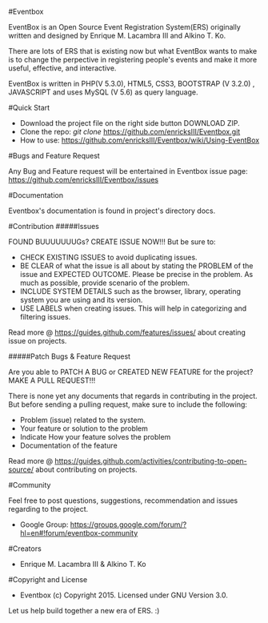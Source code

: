 #Eventbox

EventBox is an Open Source Event Registration System(ERS) originally written and designed by Enrique M. Lacambra III and Alkino T. Ko.

There are lots of ERS that is existing now but what EventBox wants to make is to change the perpective in registering people's events and make it more useful, effective, and interactive.

EventBox is written in PHP(V 5.3.0), HTML5, CSS3, BOOTSTRAP (V 3.2.0) , JAVASCRIPT and uses MySQL (V 5.6) as query language.

#Quick Start

* Download the project file on the right side button DOWNLOAD ZIP.
* Clone the repo: _git clone_ https://github.com/enricksIII/Eventbox.git
* How to use: https://github.com/enricksIII/Eventbox/wiki/Using-EventBox

#Bugs and Feature Request

Any Bug and Feature request will be entertained in Eventbox 
issue page: https://github.com/enricksIII/Eventbox/issues

#Documentation

Eventbox's documentation is found in project's directory docs.

#Contribution
#####Issues

FOUND BUUUUUUUGs? CREATE ISSUE NOW!!!
But be sure to:
* CHECK EXISTING ISSUES to avoid duplicating issues.
* BE CLEAR of what the issue is all about by stating the PROBLEM of the issue and EXPECTED OUTCOME.
Please be precise in the problem. As much as possible, provide scenario of the problem.
* INCLUDE SYSTEM DETAILS such as the browser, library, operating system you are using and its version.
* USE LABELS when creating issues. This will help in categorizing and filtering issues.

Read more @ https://guides.github.com/features/issues/ about creating issue on projects.

#####Patch Bugs & Feature Request

Are you able to PATCH A BUG or CREATED NEW FEATURE for the project?
MAKE A PULL REQUEST!!!

There is none yet any documents that regards in contributing in the project.
But before sending a pulling request, make sure to include the following:
  - Problem (issue) related to the system.
  - Your feature or solution to the problem
  - Indicate How your feature solves the problem
  - Documentation of the feature

Read more @ https://guides.github.com/activities/contributing-to-open-source/ about contributing on projects.

#Community

Feel free to post questions, suggestions, recommendation and issues regarding to the project.
- Google Group: https://groups.google.com/forum/?hl=en#!forum/eventbox-community

#Creators

- Enrique M. Lacambra III & Alkino T. Ko

#Copyright and License

- Eventbox (c) Copyright 2015. Licensed under GNU Version 3.0.


Let us help build together a new era of ERS. :)
